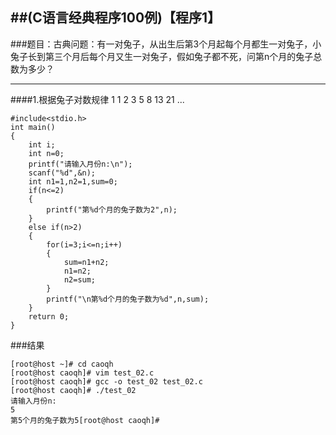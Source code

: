 ##(C语言经典程序100例)【程序1】
----

###题目：古典问题：有一对兔子，从出生后第3个月起每个月都生一对兔子，小兔子长到第三个月后每个月又生一对兔子，假如兔子都不死，问第n个月的兔子总数为多少？

----
####1.根据兔子对数规律  1 1 2 3 5 8 13 21 ...


    #include<stdio.h>
    int main()
    {
		int i;
		int n=0;
		printf("请输入月份n:\n");
		scanf("%d",&n);
	    int n1=1,n2=1,sum=0;
		if(n<=2)
		{
			printf("第%d个月的兔子数为2",n);
		}
		else if(n>2)
		{
			for(i=3;i<=n;i++)
			{
				sum=n1+n2;
				n1=n2;
				n2=sum;
			}
			printf("\n第%d个月的兔子数为%d",n,sum);
		}
		return 0;
	}
	
	
		
###结果

    [root@host ~]# cd caoqh
    [root@host caoqh]# vim test_02.c
    [root@host caoqh]# gcc -o test_02 test_02.c
    [root@host caoqh]# ./test_02
    请输入月份n:
    5
    第5个月的兔子数为5[root@host caoqh]# 
